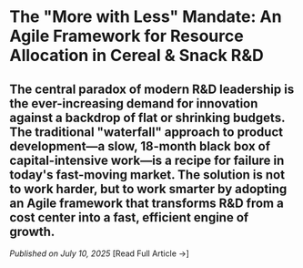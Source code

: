 # The "More with Less" Mandate: An Agile Framework for Resource Allocation in Cereal & Snack R&D
The central paradox of modern R&D leadership is the ever-increasing demand for innovation against a backdrop of flat or shrinking budgets. The traditional "waterfall" approach to product development—a slow, 18-month black box of capital-intensive work—is a recipe for failure in today's fast-moving market. The solution is not to work harder, but to work smarter by adopting an Agile framework that transforms R&D from a cost center into a fast, efficient engine of growth.
--- 
*Published on July 10, 2025* [Read Full Article →]
